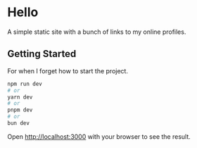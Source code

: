 # Hello

A simple static site with a bunch of links to my online profiles.


## Getting Started

For when I forget how to start the project.

```bash
npm run dev
# or
yarn dev
# or
pnpm dev
# or
bun dev
```

Open [http://localhost:3000](http://localhost:3000) with your browser to see the result.